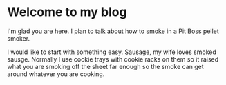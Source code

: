 # Welcome to my blog

I'm glad you are here. I plan to talk about how to smoke in a Pit Boss pellet smoker.

I would like to start with something easy.  Sausage, my wife loves smoked sausge.  Normally I  use cookie trays with cookie racks on them so it raised what you are smoking off the sheet far enough so the smoke can get around whatever you are cooking.  
